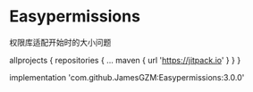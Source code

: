# Easypermissions
权限库适配开始时的大小问题


allprojects {
		repositories {
			...
			maven { url 'https://jitpack.io' }
		}
	}

implementation 'com.github.JamesGZM:Easypermissions:3.0.0'
